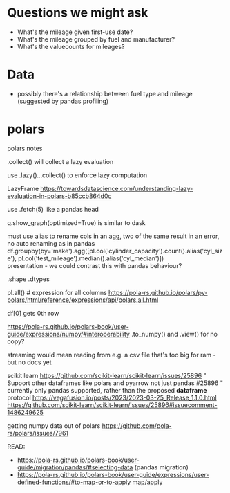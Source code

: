 # Questions we might ask

* What's the mileage given first-use date?
* What's the mileage grouped by fuel and manufacturer?
* What's the valuecounts for mileages?

# Data

* possibly there's a relationship between fuel type and mileage (suggested by pandas profiling)

# polars

polars notes

.collect() will collect a lazy evaluation

use .lazy()...collect() to enforce lazy computation

LazyFrame https://towardsdatascience.com/understanding-lazy-evaluation-in-polars-b85ccb864d0c

use .fetch(5) like a pandas head

q.show_graph(optimized=True) is similar to dask

must use alias to rename cols in an agg, two of the same result in an error, no auto renaming as in pandas
df.groupby(by='make').agg([pl.col('cylinder_capacity').count().alias('cyl_size'), pl.col('test_mileage').median().alias('cyl_median')])\
presentation - we could contrast this with pandas behaviour?

.shape
.dtypes

pl.all() # expression for all columns https://pola-rs.github.io/polars/py-polars/html/reference/expressions/api/polars.all.html

df[0] gets 0th row

https://pola-rs.github.io/polars-book/user-guide/expressions/numpy/#interoperability
.to_numpy() and .view() for no copy?

streaming would mean reading from e.g. a csv file that's too big for ram - but no docs yet


scikit learn
https://github.com/scikit-learn/scikit-learn/issues/25896
" Support other dataframes like polars and pyarrow not just pandas #25896 "
currently only pandas supported, rather than the proposed __dataframe__ protocol
https://vegafusion.io/posts/2023/2023-03-25_Release_1.1.0.html
https://github.com/scikit-learn/scikit-learn/issues/25896#issuecomment-1486249625

getting numpy data out of polars
https://github.com/pola-rs/polars/issues/7961

READ: 

* https://pola-rs.github.io/polars-book/user-guide/migration/pandas/#selecting-data (pandas migration)
* https://pola-rs.github.io/polars-book/user-guide/expressions/user-defined-functions/#to-map-or-to-apply map/apply
